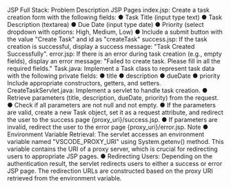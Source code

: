 JSP Full Stack: Problem Description JSP Pages index.jsp: Create a task creation form with the following fields: ● Task Title (input type text) ● Task Description (textarea) ● Due Date (input type date) ● Priority (select dropdown with options: High, Medium, Low) ● Include a submit button with the value "Create Task" and id as "createTask" success.jsp: If the task creation is successful, display a success message: "Task Created Successfully". error.jsp: If there is an error during task creation (e.g., empty fields), display an error message: "Failed to create task. Please fill in all the required fields." Task.java: Implement a Task class to represent task data with the following private fields: ● title ● description ● dueDate ● priority Include appropriate constructors, getters, and setters. CreateTaskServlet.java: Implement a servlet to handle task creation. ● Retrieve parameters (title, description, dueDate, priority) from the request. ● Check if all parameters are not null and not empty. ● If the parameters are valid, create a new Task object, set it as a request attribute, and redirect the user to the success page {proxy_uri}/success.jsp. ● If parameters are invalid, redirect the user to the error page {proxy_uri}/error.jsp. Note ● Environment Variable Retrieval: The servlet accesses an environment variable named "VSCODE_PROXY_URI" using System.getenv() method. This variable contains the URI of a proxy server, which is crucial for redirecting users to appropriate JSP pages. ● Redirecting Users: Depending on the authentication result, the servlet redirects users to either a success or error JSP page. The redirection URLs are constructed based on the proxy URI retrieved from the environment variable.
